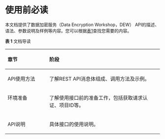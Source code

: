 # 使用前必读<a name="zh-cn_topic_0038437596"></a>

本文档提供了数据加密服务（Data Encryption Workshop，DEW） API的描述、语法、参数说明及样例等内容。您可以根据[表1](#table496031303615)查找您需要的内容。

**表 1**  文档导读

<a name="table496031303615"></a>
<table><thead align="left"><tr id="row1696116135361"><th class="cellrowborder" valign="top" width="27%" id="mcps1.2.3.1.1"><p id="p1987111012481"><a name="p1987111012481"></a><a name="p1987111012481"></a>章节</p>
</th>
<th class="cellrowborder" valign="top" width="73%" id="mcps1.2.3.1.2"><p id="p6961181311369"><a name="p6961181311369"></a><a name="p6961181311369"></a>阶段</p>
</th>
</tr>
</thead>
<tbody><tr id="row69617139368"><td class="cellrowborder" valign="top" width="27%" headers="mcps1.2.3.1.1 "><p id="p79871010104816"><a name="p79871010104816"></a><a name="p79871010104816"></a>API使用方法</p>
</td>
<td class="cellrowborder" valign="top" width="73%" headers="mcps1.2.3.1.2 "><p id="p199611213133619"><a name="p199611213133619"></a><a name="p199611213133619"></a>了解REST API消息体组成、调用方法及示例。</p>
</td>
</tr>
<tr id="row19961121314366"><td class="cellrowborder" valign="top" width="27%" headers="mcps1.2.3.1.1 "><p id="p5987201004815"><a name="p5987201004815"></a><a name="p5987201004815"></a>环境准备</p>
</td>
<td class="cellrowborder" valign="top" width="73%" headers="mcps1.2.3.1.2 "><p id="p9961313183618"><a name="p9961313183618"></a><a name="p9961313183618"></a>了解使用接口前的准备工作，包括获取请求认证、项目ID等。</p>
</td>
</tr>
<tr id="row1796171311360"><td class="cellrowborder" valign="top" width="27%" headers="mcps1.2.3.1.1 "><p id="p5987610204819"><a name="p5987610204819"></a><a name="p5987610204819"></a>API说明</p>
</td>
<td class="cellrowborder" valign="top" width="73%" headers="mcps1.2.3.1.2 "><p id="p396114131363"><a name="p396114131363"></a><a name="p396114131363"></a>具体接口的使用说明。</p>
</td>
</tr>
</tbody>
</table>

